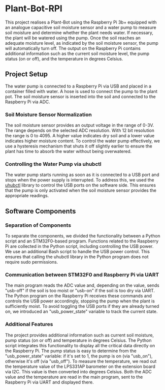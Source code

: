 # Plant-Bot-RPI

This project realises a Plant-Bot using the Raspberry Pi 3b+ equipped with an analogue capacitive soil moisture sensor and a water pump to measure soil moisture and determine whether the plant needs water. 
If necessary, the plant will be watered using the pump. Once the soil reaches an adequate moisture level, as indicated by the soil moisture sensor, the pump will automatically turn off. The output on the Raspberry Pi contains additional information such as the current soil moisture level, the pump status (on or off), and the temperature in degrees Celsius.

## Project Setup
The water pump is connected to a Raspberry Pi via USB and placed in a container filled with water. A hose is used to connect the pump to the plant pot. The soil moisture sensor is inserted into the soil and connected to the Raspberry Pi via ADC.

### Soil Moisture Sensor Normalization
The soil moisture sensor provides an output voltage in the range of 0-3V. The range depends on the selected ADC resolution. With 12 bit resolution the range is 0 to 4095. A higher value indicates dry soil and a lower value indicates higher moisture content. To control the water pump effectively, we use a hysteresis mechanism that shuts it off slightly earlier to ensure the plant has time to absorb the water without being overwatered.

### Controlling the Water Pump via uhubctl
The water pump  starts running as soon as it is connected to a USB port and stops when the power supply is interrupted. To address this, we used the [uhubctl](https://github.com/mvp/uhubctl) library  to control the USB ports on the software side. This ensures that the pump is only activated when the soil moisture sensor provides the appropriate readings.

## Software Components
### Separation of Components
To separate the components, we divided the functionality between a Python script and an STM32F0-based program. Functions related to the Raspberry Pi are collected in the Python script, including controlling the USB power. We use an additional Bash script to handle the USB power control. This ensures that calling the uhubctl library in the Python program does not require sudo permissions.

### Communication between STM32F0 and Raspberry Pi via UART
The main program reads the ADC value and, depending on the value, sends "usb-off" if the soil is too moist or "usb-on" if the soil is too dry via UART. The Python program on the Raspberry Pi receives these commands and controls the USB power accordingly, stopping the pump when the plant is sufficiently moist. To avoid toggling the USB ports if they are already turned on, we introduced an "usb_power_state" variable to track the current state.

### Additional Features
The project provides additional information such as current soil moisture, pump status (on or off) and temperature in degrees Celsius. The Python script integrates this functionality to display all the critical data directly on the Raspberry Pi. The pump status is easy to determine from the "usb_power_state" variable: if it's set to 1, the pump is on (via "usb_on"), otherwise it's off (via "usb_off"). To measure the temperature, we read out the temperature value of the LPS331AP barometer on the extension board via I2C. This value is then converted into degrees Celsius. Both the ADC value and the temperature are read in the main program, sent to the Raspberry Pi via UART and displayed there.
